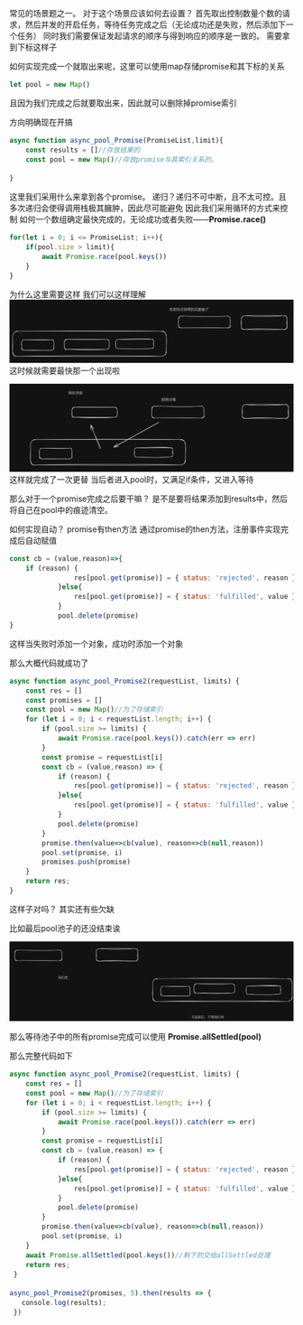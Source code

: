 

常见的场景题之一。
对于这个场景应该如何去设置？
首先取出控制数量个数的请求，然后并发的开启任务，等待任务完成之后（无论成功还是失败，然后添加下一个任务）
同时我们需要保证发起请求的顺序与得到响应的顺序是一致的。
需要拿到下标这样子


如何实现完成一个就取出来呢，这里可以使用map存储promise和其下标的关系
```js
let pool = new Map()
```

且因为我们完成之后就要取出来，因此就可以删除掉promise索引

方向明确现在开搞
```js
async function async_pool_Promise(PromiseList,limit){
	const results = []//存放结果的
	const pool = new Map()//存放promise与其索引关系的。
	
} 
```

这里我们采用什么来拿到各个promise。
递归？递归不可中断，且不太可控。且多次递归会使得调用栈极其臃肿，因此尽可能避免
因此我们采用循环的方式来控制
如何一个数组确定最快完成的，无论成功或者失败——**Promise.race()**



```js
for(let i = 0; i <= PromiseList; i++){
	if(pool.size > limit){
		await Promise.race(pool.keys())
	}
}
```
为什么这里需要这样
我们可以这样理解![Pastedimage20240403000523](./PublicImage/Pastedimage20240403000523.png)
这时候就需要最快那一个出现啦

![Pastedimage20240403000653](./PublicImage/Pastedimage20240403000653.png)
这样就完成了一次更替
当后者进入pool时，又满足if条件，又进入等待

那么对于一个promise完成之后要干嘛？
是不是要将结果添加到results中，然后将自己在pool中的痕迹清空。

如何实现自动？
promise有then方法
通过promise的then方法，注册事件实现完成后自动赋值

```js
const cb = (value,reason)=>{
	if (reason) {
                res[pool.get(promise)] = { status: 'rejected', reason };
            }else{
                res[pool.get(promise)] = { status: 'fulfilled', value };
            }
            pool.delete(promise)
}
```

这样当失败时添加一个对象，成功时添加一个对象

那么大概代码就成功了
```js
async function async_pool_Promise2(requestList, limits) {
    const res = []
    const promises = []
    const pool = new Map()//为了存储索引
    for (let i = 0; i < requestList.length; i++) {
        if (pool.size >= limits) {
            await Promise.race(pool.keys()).catch(err => err)
        }
        const promise = requestList[i]
        const cb = (value,reason) => {
            if (reason) {
                res[pool.get(promise)] = { status: 'rejected', reason };
            }else{
                res[pool.get(promise)] = { status: 'fulfilled', value };
            }
            pool.delete(promise)
        }
        promise.then(value=>cb(value), reason=>cb(null,reason))
        pool.set(promise, i)
        promises.push(promise)
    }
	return res;
}
```

这样子对吗？
其实还有些欠缺

比如最后pool池子的还没结束诶

![Pastedimage20240403001743](./PublicImage/Pastedimage20240403001743.png)

那么等待池子中的所有promise完成可以使用 **Promise.allSettled(pool)**


那么完整代码如下
```js
async function async_pool_Promise2(requestList, limits) {
    const res = []
    const pool = new Map()//为了存储索引
    for (let i = 0; i < requestList.length; i++) {
        if (pool.size >= limits) {
            await Promise.race(pool.keys()).catch(err => err)
        }
        const promise = requestList[i]
        const cb = (value,reason) => {
            if (reason) {
                res[pool.get(promise)] = { status: 'rejected', reason };
            }else{
                res[pool.get(promise)] = { status: 'fulfilled', value };
            }
            pool.delete(promise)
        }
        promise.then(value=>cb(value), reason=>cb(null,reason))
        pool.set(promise, i)
    }
    await Promise.allSettled(pool.keys())//剩下的交给allSettled处理
    return res;
 }

async_pool_Promise2(promises, 5).then(results => {
   console.log(results);
 })
```
